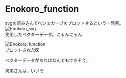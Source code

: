 # Enokoro_function

svgを読み込んでベジェカーブをプロットするという一発芸。  
![Enokoro_svg](https://user-images.githubusercontent.com/51439946/103363109-ae840100-4afd-11eb-9d7a-0ed40991bf66.PNG)  
使用したベクターデータ。にゃんにゃん
  
   
![Enokoro_function](https://user-images.githubusercontent.com/51439946/103362973-54833b80-4afd-11eb-9c4a-2812f61be054.png)  
プロットされた図  
  
ベクターデータがあればなんでもできそう。  
  
狗尾さんは、いいぞ
